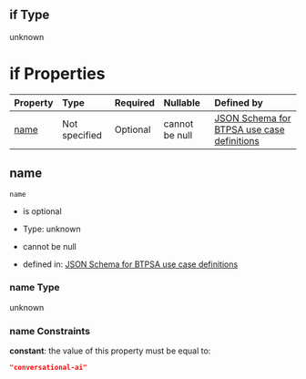 ## if Type

unknown

# if Properties

| Property      | Type          | Required | Nullable       | Defined by                                                                                                                                                                                                        |
| :------------ | :------------ | :------- | :------------- | :---------------------------------------------------------------------------------------------------------------------------------------------------------------------------------------------------------------- |
| [name](#name) | Not specified | Optional | cannot be null | [JSON Schema for BTPSA use case definitions](btpsa-usecase-properties-services-items-allof-1-then-allof-28-if-properties-name.md "undefined#/properties/services/items/allOf/1/then/allOf/28/if/properties/name") |

## name



`name`

*   is optional

*   Type: unknown

*   cannot be null

*   defined in: [JSON Schema for BTPSA use case definitions](btpsa-usecase-properties-services-items-allof-1-then-allof-28-if-properties-name.md "undefined#/properties/services/items/allOf/1/then/allOf/28/if/properties/name")

### name Type

unknown

### name Constraints

**constant**: the value of this property must be equal to:

```json
"conversational-ai"
```
